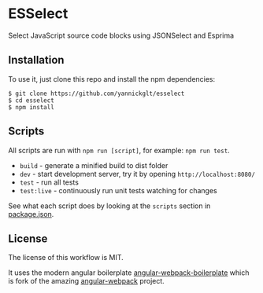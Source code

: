 # ESSelect

Select JavaScript source code blocks using JSONSelect and Esprima

## Installation

To use it, just clone this repo and install the npm dependencies:

```shell
$ git clone https://github.com/yannickglt/esselect
$ cd esselect
$ npm install
```

## Scripts

All scripts are run with `npm run [script]`, for example: `npm run test`.

* `build` - generate a minified build to dist folder
* `dev` - start development server, try it by opening `http://localhost:8080/`
* `test` - run all tests
* `test:live` - continuously run unit tests watching for changes

See what each script does by looking at the `scripts` section in [package.json](./package.json).

## License

The license of this workflow is MIT.

It uses the modern angular boilerplate [angular-webpack-boilerplate](https://github.com/yannickglt/angular-webpack-boilerplate) which is fork of the amazing [angular-webpack](https://github.com/preboot/angular-webpack) project.